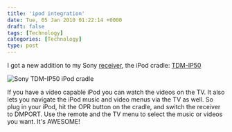 ```yaml
---
title: 'ipod integration'
date: Tue, 05 Jan 2010 01:22:14 +0000
draft: false
tags: [Technology]
categories: [Technology]
type: post
---
```


I got a new addition to my Sony [receiver](http://zeusville.wordpress.com/2009/12/30/new-receiver/), the iPod cradle: [TDM-IP50](http://www.amazon.com/Sony-Digital-Cradle-Players-TDM-iP50/dp/B001JEOS4U/ref=sr_1_1?ie=UTF8&s=electronics&qid=1262654116&sr=8-1)

![Sony TDM-IP50 iPod cradle](http://ecx.images-amazon.com/images/I/31P%2B1o8fqvL._SL500_AA280_.jpg "Sony TDM-IP50 iPod cradle")

If you have a video capable iPod you can watch the videos on the TV. It also lets you navigate the iPod music and video menus via the TV as well. So plug in your iPod, hit the OPR button on the cradle, and switch the receiver to DMPORT. Use the remote and the TV menu to select the music or videos you want. It's AWESOME!